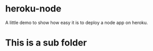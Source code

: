 # heroku-node

A little demo to show how easy it is to deploy a node app on heroku.

# This is a sub folder